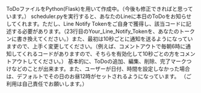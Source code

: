 ToDoファイルをPython(Flask)を用いて作成中。（今後も修正できればと思っています。）
scheduler.pyを実行すると、あなたのLineに本日のToDoをお知らせしてくれます。ただし、Line Notify Tokenをご自身で獲得し、該当コードに記述する必要があります。（23行目のYour_Line_Notify_Tokenを、あなたのトークンに書き換えてください。）また、最初は10秒ごとに通知を送るようになっていますので、上手く変更してください。（例えば、コメントアウトで毎朝6時に通知してくれるコードがありますので、そちらを有効化して10秒ごとの方をコメントアウトしてください。）
基本的に、ToDoの追加、編集、削除、完了マークつけなどのことが出来ます。また、ユーザーが日付、時間を設定しなかった場合は、デフォルトでその日のお昼12時がセットされるようになっています。
（ご利用は自己責任でお願いします。）

